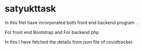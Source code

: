 # satyukttask


In this fileI have incorporated both front end backend program .

For front end Bootstrap 
and For backend php

In this I have fetched the details from json file of covidtracker.
